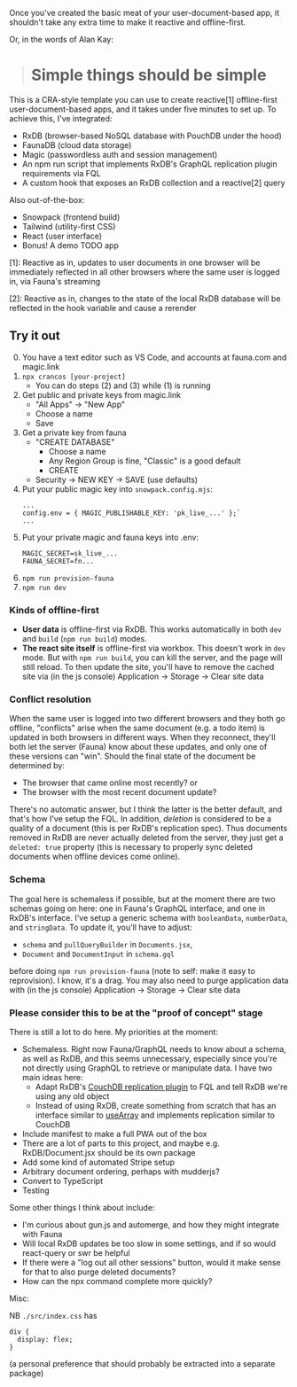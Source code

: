 Once you've created the basic meat of your user-document-based app, it shouldn't take any extra time to make it reactive and offline-first.

Or, in the words of Alan Kay:
> # Simple things should be simple

This is a CRA-style template you can use to create reactive[1] offline-first user-document-based apps, and it takes under five minutes to set up.  To achieve this, I've integrated:
- RxDB (browser-based NoSQL database with PouchDB under the hood)
- FaunaDB (cloud data storage)
- Magic (passwordless auth and session management)
- An npm run script that implements RxDB's GraphQL replication plugin requirements via FQL
- A custom hook that exposes an RxDB collection and a reactive[2] query

Also out-of-the-box:
- Snowpack (frontend build)
- Tailwind (utility-first CSS)
- React (user interface)
- Bonus!  A demo TODO app

[1]: Reactive as in, updates to user documents in one browser will be immediately reflected in all other browsers where the same user is logged in, via Fauna's streaming

[2]: Reactive as in, changes to the state of the local RxDB database will be reflected in the hook variable and cause a rerender

## Try it out

0. You have a text editor such as VS Code, and accounts at fauna.com and magic.link
1. `npx crancos [your-project]`
   - You can do steps (2) and (3) while (1) is running
2. Get public and private keys from magic.link
      - "All Apps" -> "New App"
      - Choose a name
      - Save
3. Get a private key from fauna
   - "CREATE DATABASE"
      - Choose a name
      - Any Region Group is fine, "Classic" is a good default
      - CREATE
   - Security -> NEW KEY -> SAVE (use defaults)
4. Put your public magic key into `snowpack.config.mjs`:
   ```
   ...
   config.env = { MAGIC_PUBLISHABLE_KEY: 'pk_live_...' };`
   ...
   ```
5. Put your private magic and fauna keys into .env:
   ```
   MAGIC_SECRET=sk_live_...
   FAUNA_SECRET=fn...
   ```
5. `npm run provision-fauna`
6. `npm run dev`


### Kinds of offline-first

- **User data** is offline-first via RxDB.  This works automatically in both `dev` and `build` (`npm run build`) modes.
- **The react site itself** is offline-first via workbox.  This doesn't work in `dev` mode.  But with `npm run build`, you can kill the server, and the page will still reload.  To then update the site, you'll have to remove the cached site via (in the js console) Application -> Storage -> Clear site data

### Conflict resolution

When the same user is logged into two different browsers and they both go offline, "conflicts" arise when the same document (e.g. a todo item) is updated in both browsers in different ways.  When they reconnect, they'll both let the server (Fauna) know about these updates, and only one of these versions can "win". Should the final state of the document be determined by:
- The browser that came online most recently?  or
- The browser with the most recent document update?

There's no automatic answer, but I think the latter is the better default, and that's how I've setup the FQL.
In addition, _deletion_ is considered to be a quality of a document (this is per RxDB's replication spec).  Thus documents removed in RxDB are never actually deleted from the server, they just get a `deleted: true` property (this is necessary to properly sync deleted documents when offline devices come online).

### Schema

The goal here is schemaless if possible, but at the moment there are two schemas going on here: one in Fauna's GraphQL interface, and one in RxDB's interface.  I've setup a generic schema with `booleanData`, `numberData`, and `stringData`.  To update it, you'll have to adjust:

- `schema` and `pullQueryBuilder` in `Documents.jsx`, 
- `Document` and `DocumentInput` in `schema.gql`

before doing `npm run provision-fauna` (note to self: make it easy to reprovision).  I know, it's a drag.  You may also need to purge application data with (in the js console) Application -> Storage -> Clear site data

### Please consider this to be at the "proof of concept" stage

There is still a lot to do here.  My priorities at the moment:
- Schemaless.  Right now Fauna/GraphQL needs to know about a schema, as well as RxDB, and this seems unnecessary, especially since you're not directly using GraphQL to retrieve or manipulate data.  I have two main ideas here:
   - Adapt RxDB's [CouchDB replication plugin](https://github.com/pubkey/rxdb/blob/master/src/plugins/replication-couchdb.ts) to FQL and tell RxDB we're using any old object
   - Instead of using RxDB, create something from scratch that has an interface similar to [useArray](https://github.com/kitze/react-hanger/blob/master/README-ARRAY.md#usearray) and implements replication similar to CouchDB
- Include manifest to make a full PWA out of the box
- There are a lot of parts to this project, and maybe e.g. RxDB/Document.jsx should be its own package
- Add some kind of automated Stripe setup
- Arbitrary document ordering, perhaps with mudderjs?
- Convert to TypeScript
- Testing

Some other things I think about include:
- I'm curious about gun.js and automerge, and how they might integrate with Fauna
- Will local RxDB updates be too slow in some settings, and if so would react-query or swr be helpful
- If there were a "log out all other sessions" button, would it make sense for that to also purge deleted documents?
- How can the npx command complete more quickly?

Misc:

NB `./src/index.css` has
```
div {
  display: flex;
}
```
(a personal preference that should probably be extracted into a separate package)